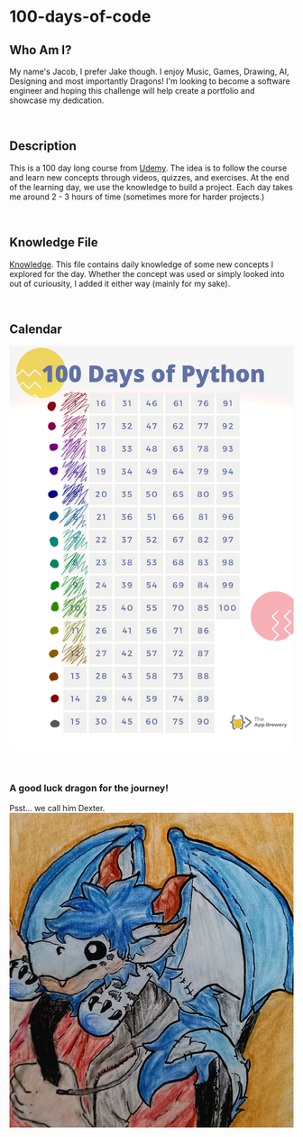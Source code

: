 # 100-days-of-code

## Who Am I?
My name's Jacob, I prefer Jake though.
I enjoy Music, Games, Drawing, AI, Designing and most importantly Dragons!
I'm looking to become a software engineer and hoping this challenge will help create a portfolio and showcase my dedication.

&nbsp;
## Description
This is a 100 day long course from [Udemy](https://www.udemy.com/course/100-days-of-code/?kw=100&src=sac&couponCode=2021PM20).
The idea is to follow the course and learn new concepts through videos, quizzes, and exercises.
At the end of the learning day, we use the knowledge to build a project. 
Each day takes me around 2 - 3 hours of time (sometimes more for harder projects.)

&nbsp;
## Knowledge File
[Knowledge](knowledge.py). This file contains daily knowledge of some new concepts I explored for the day. 
Whether the concept was used or simply looked into out of curiousity, I added it either way (mainly for my sake).

&nbsp;
## Calendar
![Calendar image](100%20Day%20Calendar.png)

&nbsp;
### A good luck dragon for the journey!
Psst... we call him Dexter.
![Dexter Dragon Plush](images/dexter.jpg)



